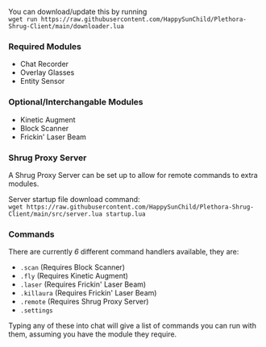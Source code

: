 You can download/update this by running<br/>
`wget run https://raw.githubusercontent.com/HappySunChild/Plethora-Shrug-Client/main/downloader.lua`

### Required Modules
- Chat Recorder
- Overlay Glasses
- Entity Sensor

### Optional/Interchangable Modules
- Kinetic Augment
- Block Scanner
- Frickin' Laser Beam

### Shrug Proxy Server
A Shrug Proxy Server can be set up to allow for remote commands to extra modules.<br/>

Server startup file download command:<br/>
`wget https://raw.githubusercontent.com/HappySunChild/Plethora-Shrug-Client/main/src/server.lua startup.lua`

### Commands
There are currently *6* different command handlers available, they are:
- `.scan` (Requires Block Scanner)
- `.fly` (Requires Kinetic Augment)
- `.laser` (Requires Frickin' Laser Beam)
- `.killaura` (Requires Frickin' Laser Beam)
- `.remote` (Requires Shrug Proxy Server)
- `.settings`

Typing any of these into chat will give a list of commands you can run with them, assuming you have the module they require.

